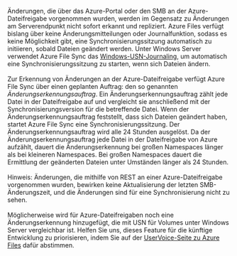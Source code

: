 Änderungen, die über das Azure-Portal oder den SMB an der Azure-Dateifreigabe vorgenommen wurden, werden im Gegensatz zu Änderungen am Serverendpunkt nicht sofort erkannt und repliziert. Azure Files verfügt bislang über keine Änderungsmitteilungen oder Journalfunktion, sodass es keine Möglichkeit gibt, eine Synchronisierungssitzung automatisch zu initiieren, sobald Dateien geändert werden. Unter Windows Server verwendet Azure File Sync das [Windows-USN-Journaling](https://msdn.microsoft.com/library/windows/desktop/aa363798.aspx), um automatisch eine Synchronisierungssitzung zu starten, wenn sich Dateien ändern.<br /><br /> Zur Erkennung von Änderungen an der Azure-Dateifreigabe verfügt Azure File Sync über einen geplanten Auftrag: den so genannten *Änderungserkennungsauftrag*. Ein Änderungserkennungsauftrag zählt jede Datei in der Dateifreigabe auf und vergleicht sie anschließend mit der Synchronisierungsversion für die betreffende Datei. Wenn der Änderungserkennungsauftrag feststellt, dass sich Dateien geändert haben, startet Azure File Sync eine Synchronisierungssitzung. Der Änderungserkennungsauftrag wird alle 24 Stunden ausgelöst. Da der Änderungserkennungsauftrag jede Datei in der Dateifreigabe von Azure aufzählt, dauert die Änderungserkennung bei großen Namespaces länger als bei kleineren Namespaces. Bei großen Namespaces dauert die Ermittlung der geänderten Dateien unter Umständen länger als 24 Stunden.<br /><br />
Hinweis: Änderungen, die mithilfe von REST an einer Azure-Dateifreigabe vorgenommen wurden, bewirken keine Aktualisierung der letzten SMB-Änderungszeit, und die Änderungen sind für eine Synchronisierung nicht zu sehen. <br /><br />
Möglicherweise wird für Azure-Dateifreigaben noch eine Änderungserkennung hinzugefügt, die mit USN für Volumes unter Windows Server vergleichbar ist. Helfen Sie uns, dieses Feature für die künftige Entwicklung zu priorisieren, indem Sie auf der [UserVoice-Seite zu Azure Files](https://feedback.azure.com/forums/217298-storage/category/180670-files) dafür abstimmen.
